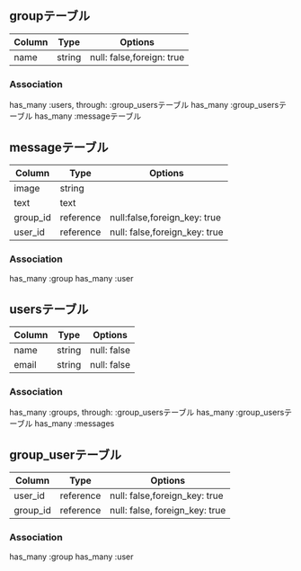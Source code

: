 ## groupテーブル

|Column|Type|Options|
|------|----|-------|
|name|string|null: false,foreign: true|

### Association
has_many :users, through: :group_usersテーブル
has_many :group_usersテーブル
has_many :messageテーブル

## messageテーブル

|Column|Type|Options|
|------|----|-------|
|image|string|
|text|text|
|group_id|reference|null:false,foreign_key: true|
|user_id|reference|null: false,foreign_key: true|

### Association

has_many :group
has_many :user

## usersテーブル

|Column|Type|Options|
|------|----|-------|
|name|string|null: false|
|email|string|null: false|

### Association
has_many :groups, through: :group_usersテーブル
has_many :group_usersテーブル
has_many :messages

## group_userテーブル
|Column|Type|Options|
|------|----|-------|
|user_id|reference|null: false,foreign_key: true|
|group_id|reference|null: false, foreign_key: true|

### Association
has_many :group
has_many :user







